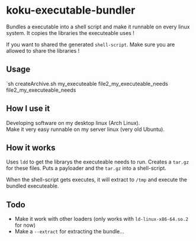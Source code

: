 koku-executable-bundler
=======================

Bundles a executable into a shell script and make it runnable on every linux system.
It copies the libraries the executeable uses !

If you want to shared the generated `shell-script`.
Make sure you are allowed to share the libraries !

Usage
-----
`sh createArchive.sh my_executeable file2_my_executeable_needs file2_my_executeable_needs

How I use it
-----
Developing software on my desktop linux (Arch Linux).  
Make it very easy runnable on my server linux (very old Ubuntu).

How it works
------
Uses `ldd` to get the librarys the executeable needs to run.
Creates a `tar.gz` for these files.
Puts a payloader and the `tar.gz` into a shell-script.

When the shell-script gets executes,
it will extract to `/tmp` and execute the bundled executeable.

Todo
------
* Make it work with other loaders (only works with `ld-linux-x86-64.so.2` for now)
* Make a `--extract` for extracting the bundle...
